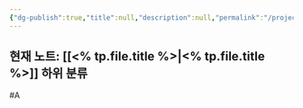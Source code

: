 ```yaml
---
{"dg-publish":true,"title":null,"description":null,"permalink":"/projects/library/manage/note-template/","dgPassFrontmatter":true,"noteIcon":"0","created":"2024-03-03T00:52:58.412+09:00","updated":"2024-11-29T12:49:16.648+09:00"}
---
```


현재 노트: [[<% tp.file.title %>\|<% tp.file.title %>]]
하위 분류
- 

#A